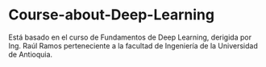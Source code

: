 # Course-about-Deep-Learning

Está basado en el curso de Fundamentos de Deep Learning, derigida por Ing. Raúl Ramos perteneciente a la facultad de Ingeniería de la Universidad de Antioquia.
